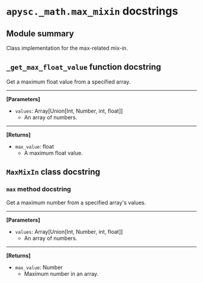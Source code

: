 # `apysc._math.max_mixin` docstrings

## Module summary

Class implementation for the max-related mix-in.

## `_get_max_float_value` function docstring

Get a maximum float value from a specified array.<hr>

**[Parameters]**

- `values`: Array[Union[Int, Number, int, float]]
  - An array of numbers.

<hr>

**[Returns]**

- `max_value`: float
  - A maximum float value.

## `MaxMixIn` class docstring

### `max` method docstring

Get a maximum number from a specified array's values.<hr>

**[Parameters]**

- `values`: Array[Union[Int, Number, int, float]]
  - An array of numbers.

<hr>

**[Returns]**

- `max_value`: Number
  - Maximum number in an array.